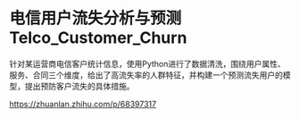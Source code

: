 # 电信用户流失分析与预测 Telco_Customer_Churn


针对某运营商电信客户统计信息，使用Python进行了数据清洗，围绕用户属性、服务、合同三个维度，给出了高流失率的人群特征，并构建一个预测流失用户的模型，提出预防客户流失的具体措施。

https://zhuanlan.zhihu.com/p/68397317
